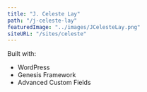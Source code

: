 ```yaml
---
title: "J. Celeste Lay"
path: "/j-celeste-lay"
featuredImage: "../images/JCelesteLay.png"
siteURL: "/sites/celeste"
---
```


Built with:

- WordPress
- Genesis Framework
- Advanced Custom Fields
